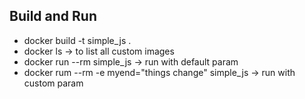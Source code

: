 ## Build and Run

- docker build -t simple_js .
- docker ls -> to list all custom images
- docker run --rm simple_js -> run with default param
- docker rum --rm -e myend="things change" simple_js -> run with custom param
